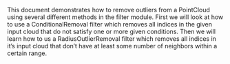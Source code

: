 This document demonstrates how to remove outliers from a PointCloud using several different methods in the filter module. First we will look at how to use a ConditionalRemoval filter which removes all indices in the given input cloud that do not satisfy one or more given conditions. Then we will learn how to us a RadiusOutlierRemoval filter which removes all indices in it’s input cloud that don’t have at least some number of neighbors within a certain range.
